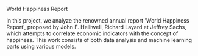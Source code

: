 World Happiness Report

In this project, we analyze the renowned annual report 'World Happiness Report', proposed by John F. Helliwell, Richard Layard et Jeffrey Sachs, which attempts to correlate economic indicators with the concept of happiness. This work consists of both data analysis and machine learning parts using various models.
